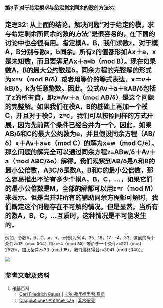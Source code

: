 ### 第3节 对于给定模求与给定剩余同余的数的方法32

## 定理32: 从上面的结论，解决问题“对于给定的模，求与给定剩余所同余的数的方法”是很容易的，在下面的讨论中也会很有用。指定模A，B，我们求数z，对于模A，B分别与数a，b同余。所有z的值都形如Ax＋a，x是未知数，而且要满足Ax＋a≡b（mod B）。现在如果数A，B的最大公约数是δ，同余方程的完整解的形式为x≡v（mod B/δ）或者用等价的等式表达，x＝v＋kB/δ，k为任意整数。因此，公式Av＋a＋kAB/δ包括了z的所有值，即z≡Av＋a（mod AB/δ）是这个问题的完整解。如果我们在模A，B的基础上再加一个模C，并且对于模C，z≡c，我们可以按照同样的方式开展，因为先前两个条件已经合并为一个。因此，如果AB/δ和C的最大公约数为e，并且假设同余方程（AB/δ）x＋Av＋a≡c（mod C）的解为x≡w（mod C/e），那么问题的解完全可以通过同余方程z≡ABw/δ＋Av＋a（mod ABC/δe）解得。我们观察到AB/δ是A和B的最小公倍数，ABC/δ是数A，B和C的最小公倍数，那么容易推出不论有多少个模A，B，C，…，如果它们的最小公倍数是M，全部的解都可以用z≡r（mod M）来表示。但是当并非所有的辅助同余方程都可解时，我们断定这个问题存在不可解的情况。但是显然，当所有的数A，B，C，…互质时，这种情况是不可能发生的。

例如，令数A，B，C，a，b，c分别为504，35，16，17，-4，33。这里的两个条件z≡17（mod 504）和z≡-4（mod 35）等价于一个条件z≡521（mod 2520），加上条件z≡33（mod 16），我们最终得到z≡3041（mod 5040）。

![](/images/数论/高斯的算术研究中典型的推演实验/章2/定理32/32-1.jpg)

## 参考文献及资料

1. 维基百科
	- [Carl Friedrich Gauss](https://en.wikipedia.org/wiki/Carl_Friedrich_Gauss) | [卡尔·弗里德里希·高斯](https://zh.wikipedia.org/wiki/%E5%8D%A1%E7%88%BE%C2%B7%E5%BC%97%E9%87%8C%E5%BE%B7%E9%87%8C%E5%B8%8C%C2%B7%E9%AB%98%E6%96%AF) 
	- [Disquisitiones Arithmeticae](https://en.wikipedia.org/wiki/Disquisitiones_Arithmeticae) | [算术研究](https://zh.wikipedia.org/wiki/算术研究) 



